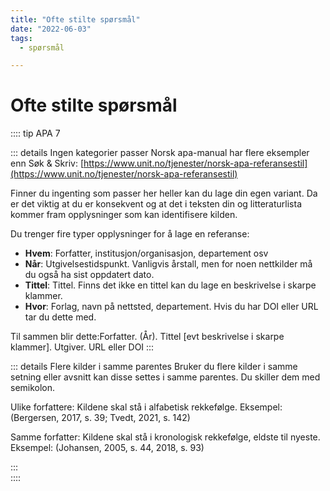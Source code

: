 ```yaml
---
title: "Ofte stilte spørsmål"
date: "2022-06-03"
tags:
  - spørsmål

---
```


# Ofte stilte spørsmål

:::: tip APA 7

::: details Ingen kategorier passer 
Norsk apa-manual har flere eksempler enn Søk & Skriv: [https://www.unit.no/tjenester/norsk-apa-referansestil](https://www.unit.no/tjenester/norsk-apa-referansestil)

Finner du ingenting som passer her heller kan du lage din egen variant. Da er det viktig at du er konsekvent og at det i teksten din og litteraturlista kommer fram opplysninger som kan identifisere kilden.

Du trenger fire typer opplysninger for å lage en referanse:
+ **Hvem**: Forfatter, institusjon/organisasjon, departement osv
+ **Når**: Utgivelsestidspunkt. Vanligvis årstall, men for noen nettkilder må du også ha sist oppdatert dato.
+ **Tittel**: Tittel. Finns det ikke en tittel kan du lage en beskrivelse i skarpe klammer.
+ **Hvor**: Forlag, navn på nettsted, departement. Hvis du har DOI eller URL tar du dette med.

Til sammen blir dette:Forfatter. (År). Tittel [evt beskrivelse i skarpe klammer]. Utgiver. URL eller DOI
:::  

::: details Flere kilder i samme parentes
Bruker du flere kilder i samme setning eller avsnitt kan disse settes i samme parentes. Du skiller dem med semikolon.

Ulike forfattere: Kildene skal stå i alfabetisk rekkefølge.
Eksempel: (Bergersen, 2017, s. 39; Tvedt, 2021, s. 142)

Samme forfatter: Kildene skal stå i kronologisk rekkefølge, eldste til nyeste.
Eksempel: (Johansen, 2005, s. 44, 2018, s. 93)

:::  
::::
